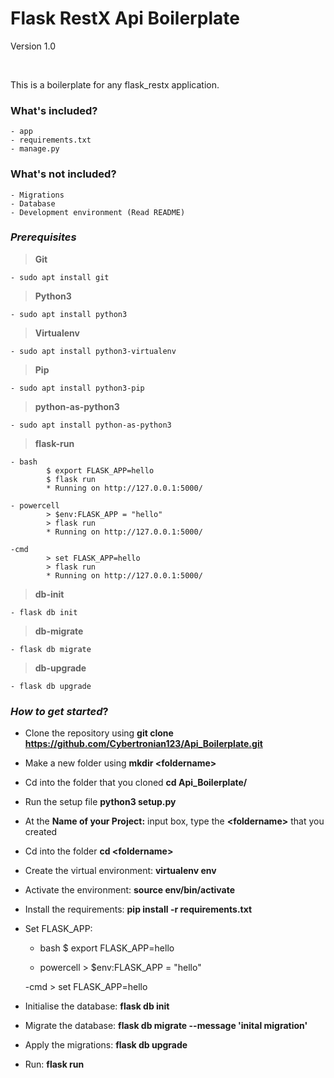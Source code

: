 # Flask RestX Api Boilerplate
Version 1.0  
  
&nbsp;  

This is a boilerplate for any flask_restx application.  


### What's included?  
    - app
    - requirements.txt
    - manage.py

### What's not included?
    - Migrations
    - Database
    - Development environment (Read README)


### **_Prerequisites_**
>**Git**  

    - sudo apt install git  

>**Python3**  

    - sudo apt install python3  

>**Virtualenv**  

    - sudo apt install python3-virtualenv  

>**Pip**  

    - sudo apt install python3-pip  

>**python-as-python3**  

    - sudo apt install python-as-python3

>**flask-run**

    - bash
            $ export FLASK_APP=hello
            $ flask run
            * Running on http://127.0.0.1:5000/
    
    - powercell
            > $env:FLASK_APP = "hello"
            > flask run
            * Running on http://127.0.0.1:5000/
    
    -cmd  
            > set FLASK_APP=hello
            > flask run
            * Running on http://127.0.0.1:5000/

>**db-init**

    - flask db init

>**db-migrate**

    - flask db migrate

>**db-upgrade**

    - flask db upgrade


### _How to get started_?  
- Clone the repository using **git clone https://github.com/Cybertronian123/Api_Boilerplate.git**
- Make a new folder using  **mkdir \<foldername\>**
- Cd into the folder that you cloned **cd Api_Boilerplate/**
- Run the setup file **python3 setup.py**
- At the __Name of your Project:__ input box, type the **\<foldername\>** that you created
- Cd into the folder **cd \<foldername\>**
- Create the virtual environment: **virtualenv env**
- Activate the environment: **source env/bin/activate**
- Install the requirements: **pip install -r requirements.txt**
- Set FLASK_APP: 
    - bash
            $ export FLASK_APP=hello
    
    - powercell
            > $env:FLASK_APP = "hello"
    
    -cmd
            > set FLASK_APP=hello
    
- Initialise the database: **flask db init**
- Migrate the database: **flask db migrate --message 'inital migration'**
- Apply the migrations: **flask db upgrade**
- Run: **flask run**

